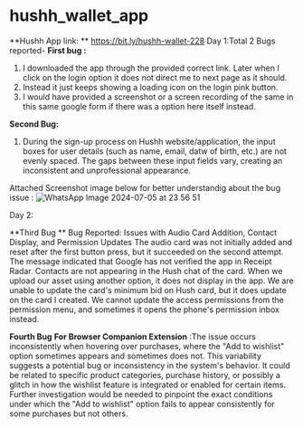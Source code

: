 # hushh_wallet_app

**Hushh App link: ** https://bit.ly/hushh-wallet-228
Day 1:Total 2 Bugs reported- 
**First bug :**
1. I downloaded the app through the provided correct link. Later when I click on the login option it does not direct me to next page as it should.
2. Instead it just keeps showing a loading icon on the login pink button.
3. I would have provided a screenshot or a screen recording of the same in this same google form if there was a option here itself instead.

**Second Bug:**
1. During the sign-up process on Hushh website/application, the input boxes for user details (such as name, email, datw of birth, etc.) are not evenly spaced. The gaps between these input fields vary, creating an inconsistent and unprofessional appearance.

Attached Screenshot image below for better understandig about the bug issue :
![WhatsApp Image 2024-07-05 at 23 56 51](https://github.com/vaishnavibhavsar1510/hushh_wallet_app/assets/111491441/77214de6-9094-47e2-b663-6aa10fedbff6)


Day 2:

**Third Bug **
Bug Reported: Issues with Audio Card Addition, Contact Display, and Permission Updates
The audio card was not initially added and reset after the first button press, but it succeeded on the second attempt. The message indicated that Google has not verified the app in Receipt Radar. Contacts are not appearing in the Hush chat of the card. When we upload our asset using another option, it does not display in the app. We are unable to update the card's minimum bid on Hush card, but it does update on the card I created. We cannot update the access permissions from the permission menu, and sometimes it opens the phone's permission inbox instead.

**Fourth Bug**
**For Browser Companion Extension** :The issue occurs inconsistently when hovering over purchases, where the "Add to wishlist" option sometimes appears and sometimes does not. This variability suggests a potential bug or inconsistency in the system's behavior. It could be related to specific product categories, purchase history, or possibly a glitch in how the wishlist feature is integrated or enabled for certain items. Further investigation would be needed to pinpoint the exact conditions under which the "Add to wishlist" option fails to appear consistently for some purchases but not others.
